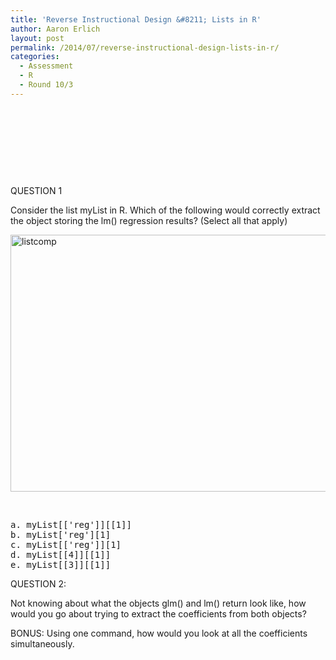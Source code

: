 ```yaml
---
title: 'Reverse Instructional Design &#8211; Lists in R'
author: Aaron Erlich
layout: post
permalink: /2014/07/reverse-instructional-design-lists-in-r/
categories:
  - Assessment
  - R
  - Round 10/3
---
```

&nbsp;

&nbsp;

&nbsp;

&nbsp;

QUESTION 1

Consider the list myList in R. Which of the following would correctly extract the object storing the lm() regression results? (Select all that apply)

[<img class="alignnone size-full wp-image-8136" alt="listcomp" src="http://teaching.software-carpentry.org/wp-content/uploads/2014/07/listcomp.png" width="826" height="411" />][1]

&nbsp;

<pre>a. myList[['reg']][[1]]
b. myList['reg'][1]
c. myList[['reg']][1]
d. myList[[4]][[1]]
e. myList[[3]][[1]]</pre>

QUESTION 2:

Not knowing about what the objects glm() and lm() return look like, how would you go about trying to extract the coefficients from both objects?

BONUS: Using one command, how would you look at all the coefficients simultaneously.

 [1]: http://teaching.software-carpentry.org/wp-content/uploads/2014/07/listcomp.png